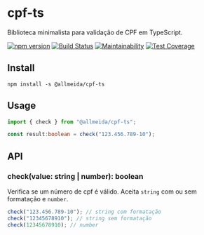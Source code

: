 # cpf-ts
Biblioteca minimalista para validação de CPF em TypeScript.

[![npm version](https://badge.fury.io/js/%40allmeida%2Fcpf-ts.svg)](https://badge.fury.io/js/%40allmeida%2Fcpf-ts)
[![Build Status](https://travis-ci.com/ramon-to/cpf-ts.svg?token=tpKUBEYx9qyuz1M3Aqxs&branch=master)](https://travis-ci.com/ramon-to/cpf-ts)
[![Maintainability](https://api.codeclimate.com/v1/badges/2e03ab1884c02146efa3/maintainability)](https://codeclimate.com/github/ramon-to/cpf-ts/maintainability)
[![Test Coverage](https://api.codeclimate.com/v1/badges/2e03ab1884c02146efa3/test_coverage)](https://codeclimate.com/github/ramon-to/cpf-ts/test_coverage)

## Install

```
npm install -s @allmeida/cpf-ts
```


## Usage

```Typescript
import { check } from "@allmeida/cpf-ts";

const result:boolean = check("123.456.789-10");
```


## API

### check(value: string | number): boolean
Verifica se um número de cpf é válido. Aceita `string` com ou sem formatação e `number`.


```Typescript
check("123.456.789-10"); // string com formatação
check("12345678910"); // string sem formatação
check(12345678910); // number
```
